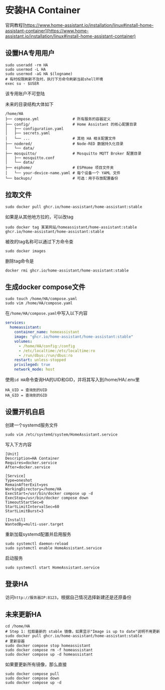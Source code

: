 # 安装HA Container

官网教程[https://www.home-assistant.io/installation/linux#install-home-assistant-container](https://www.home-assistant.io/installation/linux#install-home-assistant-container)

## 设置HA专用用户
```shell
sudo useradd -rm HA
sudo usermod -L HA
sudo usermod -aG HA $(logname)
# 有时权限刷新不及时，执行下方命令刷新当前shell环境
exec su - $USER
```
该专用账户不可登陆

未来的目录结构大体如下
```text
/home/HA
├── compose.yml               # 所有服务的容器定义
├── config/                   # Home Assistant 的核心配置目录
│   ├── configuration.yaml
│   ├── secrets.yaml
│   └── ...                   # 其他 HA 相关配置文件
├── nodered/                  # Node-RED 数据持久化目录
│   └── data/
├── mosquitto/                # Mosquitto MQTT Broker 配置目录
│   ├── mosquitto.conf
│   └── data/
├── esphome/                  # ESPHome 项目文件夹
│   └── your-device-name.yaml # 每个设备一个 YAML 文件
└── backups/                  # 可选：用于存放配置备份
```

## 拉取文件
```shell
sudo docker pull ghcr.io/home-assistant/home-assistant:stable
```
如果是从其他地方拉的，可以改tag
```shell
sudo docker tag 某某网站/homeassistant/home-assistant:stable ghcr.io/home-assistant/home-assistant:stable
```
被改的tag名称可以通过下方命令查
```shell
sudo docker images
```
删除tag命令是
```shell
docker rmi ghcr.io/home-assistant/home-assistant:stable
```

## 生成docker compose文件
```shell
sudo touch /home/HA/compose.yaml
sudo vim /home/HA/compose.yaml
```
在`/home/HA/compose.yaml`中写入以下内容
```yaml
services:
  homeassistant:
    container_name: homeassistant
    image: "ghcr.io/home-assistant/home-assistant:stable"
    volumes:
      - /home/HA/config:/config
      - /etc/localtime:/etc/localtime:ro
      - /run/dbus:/run/dbus:ro
    restart: unless-stopped
    privileged: true
    network_mode: host
```
使用`id HA`命令查询HA的UID和GID，并将其写入到/home/HA/.env里
```text
HA_UID = 查询到的UID
HA_GID = 查询到的GID
```

## 设置开机自启
创建一个systemd服务文件
```shell
sudo vim /etc/systemd/system/HomeAssistant.service
```
写入下方内容
```text
[Unit]
Description=HA Container
Requires=docker.service
After=docker.service

[Service]
Type=oneshot
RemainAfterExit=yes
WorkingDirectory=/home/HA
ExecStart=/usr/bin/docker compose up -d
ExecStop=/usr/bin/docker compose down
TimeoutStartSec=0
StartLimitIntervalSec=60
StartLimitBurst=3

[Install]
WantedBy=multi-user.target
```
重新加载systemd配置并启用服务
```shell
sudo systemctl daemon-reload
sudo systemctl enable HomeAssistant.service
```
启动服务
```shell
sudo systemctl start HomeAssistant.service
```

## 登录HA
访问`http://服务器IP:8123`，根据自己情况选择新建还是还原备份

## 未来更新HA
```shell
cd /home/HA
# Step 1: 拉取最新的 stable 镜像，如果显示"Image is up to date"说明不用更新
sudo docker pull ghcr.io/home-assistant/home-assistant:stable
# 更新容器
sudo docker compose stop homeassistant
sudo docker compose rm -f homeassistant
sudo docker compose up -d homeassistant
```
如果要更新所有镜像，那么直接
```shell
sudo docker compose pull
sudo docker compose down
sudo docker compose up -d
```